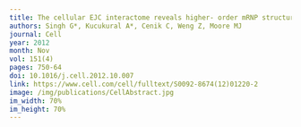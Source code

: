 ```yaml
---
title: The cellular EJC interactome reveals higher- order mRNP structure and an EJC-SR protein nexus
authors: Singh G*, Kucukural A*, Cenik C, Weng Z, Moore MJ
journal: Cell
year: 2012
month: Nov
vol: 151(4)
pages: 750-64
doi: 10.1016/j.cell.2012.10.007
link: https://www.cell.com/cell/fulltext/S0092-8674(12)01220-2
image: /img/publications/CellAbstract.jpg
im_width: 70%
im_height: 70%
---
```

